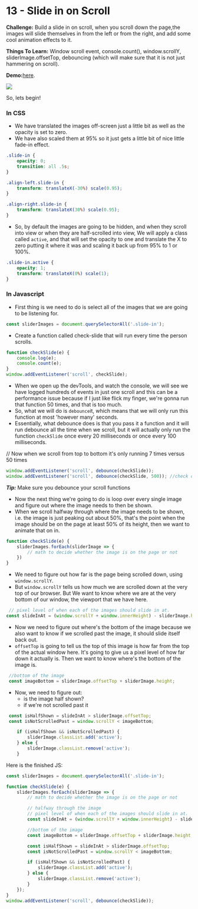 # 13 - Slide in on Scroll

**Challenge:** Build a slide in on scroll, when you scroll down the page,the images will slide themselves in from the left or from the right, and add some cool animation effects to it.

**Things To Learn:** Window scroll event, console.count(), window.scrollY, sliderImage.offsetTop, debouncing (which will make sure that it is not just hammering on scroll).

**Demo:**[here](https://tjgillweb.github.io/JavaScript30/13%20-%20Slide%20in%20on%20Scroll/).

![](images/slide-on-scroll-screenshot.gif)

So, lets begin!

### In CSS
- We have translated the images off-screen just a little bit as well as the opacity is set to zero.
- We have also scaled them at 95% so it just gets a little bit of nice little fade-in effect.
```CSS
.slide-in {
    opacity: 0;
    transition: all .5s;
}

.align-left.slide-in {
    transform: translateX(-30%) scale(0.95);
}

.align-right.slide-in {
    transform: translateX(30%) scale(0.95);
}
```

- So, by default the images are going to be hidden, and when they scroll into view or when they are half-scrolled into view,
We will apply a class called `active`, and that will set the opacity to one and translate the X to zero
putting it where it was and scaling it back up from 95% to 1 or 100%.
```CSS
.slide-in.active {
    opacity: 1;
    transform: translateX(0%) scale(1);
}
```

### In Javascript

- First thing is we need to do is select all of the images that we are going to be listening for.
```Javascript
const sliderImages = document.querySelectorAll('.slide-in');
```
- Create a function called check-slide that will run every time the person scrolls. 
```Javascript
function checkSlide(e) {
    console.log(e);
    console.count(e);
}
window.addEventListener('scroll', checkSlide);
```
- When we open up the devTools, and watch the console, we will see we have logged hundreds of events in just one scroll and this can be a performance issue because if I just like flick my finger, we're gonna run that function 50 times, and that is too much.
- So, what we will do is `debounce`it, which means that we will only run this function at most 'however many' seconds.
- Essentially, what debounce does is that you pass it a function and it will run debounce all the time when we scroll, but it will actually only run the function `checkSlide` once every 20 milliseconds or once every 100 milliseconds.

// Now when we scroll from top to bottom it's only running 7 times versus 50 times
```Javascript
window.addEventListener('scroll', debounce(checkSlide));
window.addEventListener('scroll', debounce(checkSlide, 500)); //check once every half a second, i.e. 500 milliseconds.
```
***Tip:*** Make sure you debounce your scroll functions

- Now the next thing we're going to do is loop over every single image and figure out where the image needs to then be shown.
- When we scroll halfway through where the image needs to be shown, i.e. the image is just peaking out about 50%, that's the point when the image should be on the page at least 50% of its height, then we want to animate that on in.
```Javascript
function checkSlide(e) {
    sliderImages.forEach(sliderImage => {
        // math to decide whether the image is on the page or not
    })
}
```
- We need to figure out how far is the page being scrolled down, using `window.scrollY`.
- But `window.scrollY` tells us how much we are scrolled down at the very top of our browser. But We want to know where
we are at the very bottom of our window, the viewport that we have here. 
```Javascript
 // pixel level of when each of the images should slide in at. 
const slideInAt = (window.scrollY + window.innerHeight) - sliderImage.height / 2; // halfway through the image
```

- Now we need to figure out where's the bottom of the image because we also want to know if we scrolled past the image, it should slide itself back out.
- `offsetTop` is going to tell us the top of this image is how far from the top of the actual window here. It's going to give us a pixel level of how far down it actually is. Then we want to know where's the bottom of the image is. 
```Javascript
 //bottom of the image
 const imageBottom = sliderImage.offsetTop + sliderImage.height;
```

- Now, we need to figure out:
  - is the image half shown? 
  - if we're not scrolled past it
```Javascript
 const isHalfShown = slideInAt > sliderImage.offsetTop;
 const isNotScrolledPast = window.scrollY < imageBottom;

    if (isHalfShown && isNotScrolledPast) {
        sliderImage.classList.add('active');
    } else {
        sliderImage.classList.remove('active');
    }
```

Here is the finished JS:
```Javascript
const sliderImages = document.querySelectorAll('.slide-in');

function checkSlide(e) {
    sliderImages.forEach(sliderImage => {
        // math to decide whether the image is on the page or not

        // halfway through the image
        // pixel level of when each of the images should slide in at.
        const slideInAt = (window.scrollY + window.innerHeight) - sliderImage.height / 2;

        //bottom of the image
        const imageBottom = sliderImage.offsetTop + sliderImage.height;

        const isHalfShown = slideInAt > sliderImage.offsetTop;
        const isNotScrolledPast = window.scrollY < imageBottom;

        if (isHalfShown && isNotScrolledPast) {
            sliderImage.classList.add('active');
        } else {
            sliderImage.classList.remove('active');
        }
    });
}
window.addEventListener('scroll', debounce(checkSlide));
```

